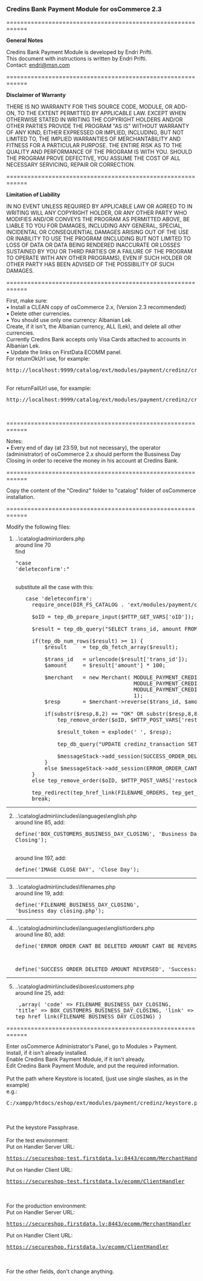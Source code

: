 <h3>Credins Bank Payment Module for osCommerce 2.3</h3>

============================================================

<strong>General Notes</strong>

Credins Bank Payment Module is developed by Endri Prifti.<br />
This document with instructions is written by Endri Prifti.<br />
Contact: endri@msn.com

============================================================

<strong>Disclaimer of Warranty</strong>

THERE IS NO WARRANTY FOR THIS SOURCE CODE, MODULE, OR ADD-ON, TO THE EXTENT PERMITTED BY
APPLICABLE LAW.  EXCEPT WHEN OTHERWISE STATED IN WRITING THE COPYRIGHT
HOLDERS AND/OR OTHER PARTIES PROVIDE THE PROGRAM "AS IS" WITHOUT WARRANTY
OF ANY KIND, EITHER EXPRESSED OR IMPLIED, INCLUDING, BUT NOT LIMITED TO,
THE IMPLIED WARRANTIES OF MERCHANTABILITY AND FITNESS FOR A PARTICULAR
PURPOSE.  THE ENTIRE RISK AS TO THE QUALITY AND PERFORMANCE OF THE PROGRAM
IS WITH YOU.  SHOULD THE PROGRAM PROVE DEFECTIVE, YOU ASSUME THE COST OF
ALL NECESSARY SERVICING, REPAIR OR CORRECTION.

============================================================

<strong>Limitation of Liability</strong>

IN NO EVENT UNLESS REQUIRED BY APPLICABLE LAW OR AGREED TO IN WRITING
WILL ANY COPYRIGHT HOLDER, OR ANY OTHER PARTY WHO MODIFIES AND/OR CONVEYS
THE PROGRAM AS PERMITTED ABOVE, BE LIABLE TO YOU FOR DAMAGES, INCLUDING ANY
GENERAL, SPECIAL, INCIDENTAL OR CONSEQUENTIAL DAMAGES ARISING OUT OF THE
USE OR INABILITY TO USE THE PROGRAM (INCLUDING BUT NOT LIMITED TO LOSS OF
DATA OR DATA BEING RENDERED INACCURATE OR LOSSES SUSTAINED BY YOU OR THIRD
PARTIES OR A FAILURE OF THE PROGRAM TO OPERATE WITH ANY OTHER PROGRAMS),
EVEN IF SUCH HOLDER OR OTHER PARTY HAS BEEN ADVISED OF THE POSSIBILITY OF
SUCH DAMAGES.

============================================================

First, make sure:<br>
• Install a CLEAN copy of osCommerce 2.x, (Version 2.3 recommended)<br>
• Delete other currencies.<br>
• You should use only one currency: Albanian Lek.<br>
Create, if it isn't, the Albanian currency, ALL (Lek), and delete all other currencies.<br>
Currently Credins Bank accepts only Visa Cards attached to accounts in Albanian Lek.<br>
• Update the links on FirstData ECOMM panel.<br>
For returnOkUrl use, for example: <pre>http://localhost:9999/catalog/ext/modules/payment/credinz/credinz_callback.php</pre><br>
For returnFailUrl use, for example: <pre>http://localhost:9999/catalog/ext/modules/payment/credinz/credinz_callback_fail.php</pre><br>

============================================================

Notes:<br>
• Every end of day (at 23:59, but not necessary), the operator (administrator) of osCommerce 2.x should perform the Bussiness Day Closing in order to receive the money in his account at Credins Bank.

============================================================

Copy the content of the "Credinz" folder to "catalog" folder of osCommerce installation.

============================================================

Modify the following files:
<br>
1. ..\catalog\admin\orders.php<br>
around line 70<br>
find <pre>"case 'deleteconfirm':"</pre><br>
substitute all the case with this:<br>
<pre>
      case 'deleteconfirm':
    	require_once(DIR_FS_CATALOG . 'ext/modules/payment/credinz/Merchant.php');

        $oID = tep_db_prepare_input($HTTP_GET_VARS['oID']);

		$result = tep_db_query("SELECT trans_id, amount FROM credinz_transaction WHERE credinz_order_id=" . $oID . " AND result='OK'");

		if(tep_db_num_rows($result) >= 1) {
			$result		= tep_db_fetch_array($result);

			$trans_id	= urlencode($result['trans_id']);
			$amount		= $result['amount'] * 100;

			$merchant	= new Merchant(	MODULE_PAYMENT_CREDINZ_URL_SERVER_HANDLER, 
										MODULE_PAYMENT_CREDINZ_KEYSTORE,
										MODULE_PAYMENT_CREDINZ_PASSPHRASE,
										1);
			$resp		= $merchant->reverse($trans_id, $amount);

			if(substr($resp,8,2) == "OK" OR substr($resp,8,8) == "REVERSED") {
				tep_remove_order($oID, $HTTP_POST_VARS['restock']);

				$result_token = explode(' ', $resp);

				tep_db_query("UPDATE credinz_transaction SET reversal_amount='" . ($amount/100) . "', response='" . addslashes($resp) . "', result_code='" . $result_token[2] . "', result='REVERSED' WHERE trans_id='" . urldecode($trans_id) . "'");
				
				$messageStack->add_session(SUCCESS_ORDER_DELETED_AMOUNT_REVERSED, 'success');
			}
			else $messageStack->add_session(ERROR_ORDER_CANT_BE_DELETED_AMOUNT_CANT_BE_REVERSED, 'error');
		}
		else tep_remove_order($oID, $HTTP_POST_VARS['restock']);

		tep_redirect(tep_href_link(FILENAME_ORDERS, tep_get_all_get_params(array('oID', 'action'))));
        break;
</pre>
-----------------------------------------------------------

2. ..\catalog\admin\includes\languages\english.php<br>
	around line 85, add: <pre>define('BOX_CUSTOMERS_BUSINESS_DAY_CLOSING', 'Business Day Closing');</pre><br>
	around line 197, add: <pre>define('IMAGE_CLOSE_DAY', 'Close Day');</pre>

-----------------------------------------------------------

3. ..\catalog\admin\includes\filenames.php<br>
	around line 19, add: <pre>define('FILENAME_BUSINESS_DAY_CLOSING', 'business_day_closing.php');</pre>

-----------------------------------------------------------

4. ..\catalog\admin\includes\languages\english\orders.php<br>
around line 80, add:<br>
	<pre>define('ERROR_ORDER_CANT_BE_DELETED_AMOUNT_CANT_BE_REVERSED', 'Error: Can NOT delete order because payment can NOT be reverted.');</pre><br>
	<pre>define('SUCCESS_ORDER_DELETED_AMOUNT_REVERSED', 'Success: Order has been successfully deleted and payment reverted.');</pre>

-----------------------------------------------------------

5. ..\catalog\admin\includes\boxes\customers.php<br>
around line 25, add:<br><pre>
      ,array(
        'code' => FILENAME_BUSINESS_DAY_CLOSING,
        'title' => BOX_CUSTOMERS_BUSINESS_DAY_CLOSING,
        'link' => tep_href_link(FILENAME_BUSINESS_DAY_CLOSING)
      )
</pre>

============================================================


Enter osCommerce Administrator's Panel, go to Modules > Payment.<br>
Install, if it isn't already installed.<br>
Enable Credins Bank Payment Module, if it isn't already.<br>
Edit Credins Bank Payment Module, and put the required information.
<br><br>
Put the path where Keystore is located, (just use single slashes, as in the example)<br>
e.g.: <pre>C:/xampp/htdocs/eshop/ext/modules/payment/credinz/keystore.pem</pre>
<br><br>
Put the keystore Passphrase.
<br><br>
For the test environment:<br>
Put on Handler Server URL: <pre>https://secureshop-test.firstdata.lv:8443/ecomm/MerchantHandler</pre>
Put on Handler Client URL: <pre>https://secureshop-test.firstdata.lv/ecomm/ClientHandler</pre>
<br><br>
For the production environment:<br>
Put on Handler Server URL: <pre>https://secureshop.firstdata.lv:8443/ecomm/MerchantHandler</pre>
Put on Handler Client URL: <pre>https://secureshop.firstdata.lv/ecomm/ClientHandler</pre>
<br><br>
For the other fields, don't change anything.
